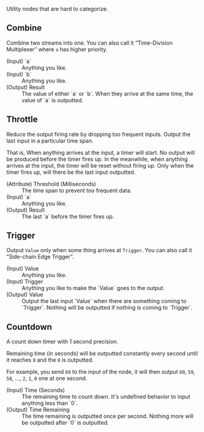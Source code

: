 Utility nodes that are hard to categorize.

## Combine
Combine two streams into one. You can also call it “Time-Division Multiplexer”
where `a` has higher priority.

<dl>
  <dt>(Input) `a`</dt>
  <dd>Anything you like.</dd>

  <dt>(Input) `b`</dt>
  <dd>Anything you like.</dd>

  <dt>(Output) Result</dt>
  <dd>The value of either `a` or `b`. When they arrive at the same time,
  the value of `a` is outputted.</dd>
</dl>

## Throttle
Reduce the output firing rate by dropping too frequent inputs.
Output the last input in a particular time span.

That is, When anything arrives at the input, a timer will start.  No output
will be produced before the timer fires up. In the meanwhile, when anything
arrives at the input, the timer will be reset without firing up. Only when the
timer fires up, will there be the last input outputted.

<dl>
  <dt>(Attribute) Threshold (Milliseconds)</dt>
  <dd>The time span to prevent too frequent data.</dd>

  <dt>(Input) `a`</dt>
  <dd>Anything you like.</dd>

  <dt>(Output) Result</dt>
  <dd>The last `a` before the timer fires up.</dd>
</dl>

## Trigger
Output `Value` only when some thing arrives at `Trigger`.
You can also call it “Side-chain Edge Trigger”.

<dl>
  <dt>(Input) Value</dt>
  <dd>Anything you like.</dd>

  <dt>(Input) Trigger</dt>
  <dd>Anything you like to make the `Value` goes to the output.</dd>

  <dt>(Output) Value</dt>
  <dd>Output the last input `Value` when there are something coming to `Trigger`.
  Nothing will be outputted if nothing is coming to `Trigger`.</dd>
</dl>

## Countdown
A count down timer with 1 second precision.

Remaining time (in seconds) will be outputted constantly every second
until it reaches `0` and the `0` is outputted.

For example, you send `60` to the input of the node, it will then output
`60`, `59`, `58`, ..., `2`, `1`, `0` one at one second.

<dl>
  <dt>(Input) Time (Seconds)</dt>
  <dd>The remaining time to count down.
  It's undefined behavior to input anything less than `0`.</dd>

  <dt>(Output) Time Remaining</dt>
  <dd>The time remaining is outputted once per second.
  Nothing more will be outputted after `0` is outputted.</dd>
</dl>

